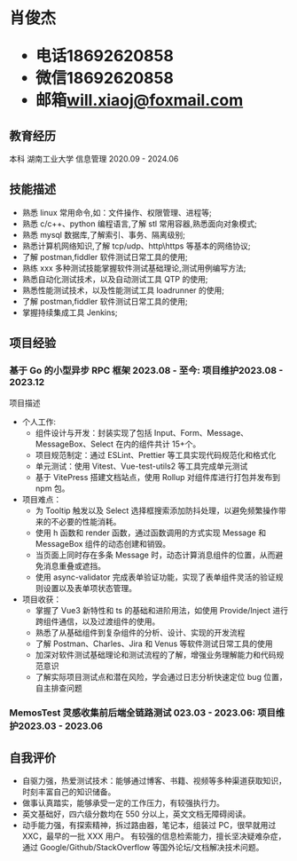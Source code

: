 <h1>
  <span>肖俊杰</span>
  <ul>
    <li><span>电话</span>18692620858</li>
    <li><span>微信</span>18692620858</li>
    <li><span>邮箱</span><a href="mailto:will.xiaoj@foxmail.com">will.xiaoj@foxmail.com</a></li>
  </ul>
</h1>

## 教育经历

本科 湖南工业大学 信息管理 <span class="right">2020.09 - 2024.06</span>

## 技能描述

- 熟悉 linux 常用命令,如：文件操作、权限管理、进程等;
- 熟悉 c/c++、python 编程语言,了解 stl 常用容器,熟悉面向对象模式;
- 熟悉 mysql 数据库,了解索引、事务、隔离级别;
- 熟悉计算机网络知识,了解 tcp/udp、http\https 等基本的网络协议;
- 了解 postman,fiddler 软件测试日常工具的使用;
- 熟练 xxx 多种测试技能掌握软件测试基础理论,测试用例编写方法;
- 熟悉自动化测试技术，以及自动测试工具 QTP 的使用;
- 熟悉性能测试技术，以及性能测试工具 loadrunner 的使用;
- 了解 postman,fiddler 软件测试日常工具的使用;
- 掌握持续集成工具 Jenkins;

## 项目经验

### 基于 Go 的小型异步 RPC 框架 2023.08 - 至今<span class="role">:&nbsp;项目维护</span><span class="right">2023.08 - 2023.12</span>

项目描述

- 个人工作:
  - 组件设计与开发：封装实现了包括 Input、Form、Message、MessageBox、Select 在内的组件共计 15+个。
  - 项目规范制定：通过 ESLint、Prettier 等工具实现代码规范化和格式化
  - 单元测试：使用 Vitest、Vue-test-utils2 等工具完成单元测试
  - 基于 VitePress 搭建文档站点，使用 Rollup 对组件库进行打包并发布到 npm 包。
- 项目难点：
  - 为 Tooltip 触发以及 Select 选择框搜索添加防抖处理，以避免频繁操作带来的不必要的性能消耗。
  - 使用 h 函数和 render 函数，通过函数调用的方式实现 Message 和 MessageBox 组件的动态创建和销毁。
  - 当页面上同时存在多条 Message 时，动态计算消息组件的位置，从而避免消息重叠或遮挡。
  - 使用 async-validator 完成表单验证功能，实现了表单组件灵活的验证规则设置以及表单项状态管理。
- 项目收获：
  - 掌握了 Vue3 新特性和 ts 的基础和进阶用法，如使用 Provide/Inject 进行跨组件通信，以及过渡组件的使用。
  - 熟悉了从基础组件到复杂组件的分析、设计、实现的开发流程
  - 了解 Postman、Charles、Jira 和 Venus 等软件测试日常工具的使用
  - 加深对软件测试基础理论和测试流程的了解，增强业务理解能力和代码规范意识
  - 了解实际项目测试点和潜在风险，学会通过日志分析快速定位 bug 位置，自主排查问题

### MemosTest 灵感收集前后端全链路测试 023.03 - 2023.06<span class="role">:&nbsp;项目维护</span><span class="right">2023.03 - 2023.06</span>

## 自我评价

- 自驱力强，热爱测试技术：能够通过博客、书籍、视频等多种渠道获取知识，时刻丰富自己的知识储备。
- 做事认真踏实，能够承受一定的工作压力，有较强执行力。
- 英文基础好，四六级分数均在 550 分以上，英文文档无障碍阅读。
- 动手能力强，有探索精神，拆过路由器，笔记本，组装过 PC，很早就用过 XXC，最早的一批 XXX 用户。
  有较强的信息检索能力，擅长坚决疑难杂症，通过 Google/Github/StackOverflow 等国外论坛/文档解决技术问题。
